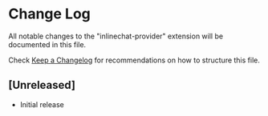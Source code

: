 # Change Log

All notable changes to the "inlinechat-provider" extension will be documented in this file.

Check [Keep a Changelog](http://keepachangelog.com/) for recommendations on how to structure this file.

## [Unreleased]

- Initial release